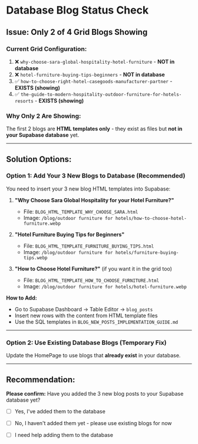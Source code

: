 # Database Blog Status Check

## Issue: Only 2 of 4 Grid Blogs Showing

### Current Grid Configuration:
1. ❌ `why-choose-sara-global-hospitality-hotel-furniture` - **NOT in database**
2. ❌ `hotel-furniture-buying-tips-beginners` - **NOT in database**
3. ✅ `how-to-choose-right-hotel-casegoods-manufacturer-partner` - **EXISTS (showing)**
4. ✅ `the-guide-to-modern-hospitality-outdoor-furniture-for-hotels-resorts` - **EXISTS (showing)**

### Why Only 2 Are Showing:
The first 2 blogs are **HTML templates only** - they exist as files but **not in your Supabase database** yet.

---

## Solution Options:

### Option 1: Add Your 3 New Blogs to Database (Recommended)
You need to insert your 3 new blog HTML templates into Supabase:

1. **"Why Choose Sara Global Hospitality for your Hotel Furniture?"**
   - File: `BLOG_HTML_TEMPLATE_WHY_CHOOSE_SARA.html`
   - Image: `/blog/outdoor furniture for hotels/how-to-choose-hotel-furniture.webp`
   
2. **"Hotel Furniture Buying Tips for Beginners"**
   - File: `BLOG_HTML_TEMPLATE_FURNITURE_BUYING_TIPS.html`
   - Image: `/blog/outdoor furniture for hotels/furniture-buying-tips.webp`

3. **"How to Choose Hotel Furniture?"** (if you want it in the grid too)
   - File: `BLOG_HTML_TEMPLATE_HOW_TO_CHOOSE_FURNITURE.html`
   - Image: `/blog/outdoor furniture for hotels/hotel-furniture.webp`

**How to Add:**
- Go to Supabase Dashboard → Table Editor → `blog_posts`
- Insert new rows with the content from HTML template files
- Use the SQL templates in `BLOG_NEW_POSTS_IMPLEMENTATION_GUIDE.md`

---

### Option 2: Use Existing Database Blogs (Temporary Fix)
Update the HomePage to use blogs that **already exist** in your database.

---

## Recommendation:

**Please confirm:** Have you added the 3 new blog posts to your Supabase database yet?

- [ ] Yes, I've added them to the database
- [ ] No, I haven't added them yet - please use existing blogs for now
- [ ] I need help adding them to the database

